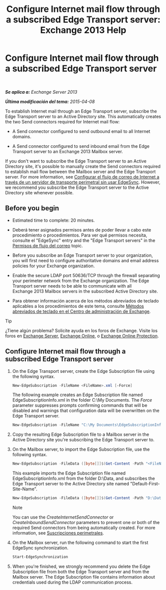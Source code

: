 ﻿---
title: 'Configure Internet mail flow through a subscribed Edge Transport server: Exchange 2013 Help'
TOCTitle: Configurar el flujo de correo de Internet por medio de un servidor de transporte perimetral suscrito
ms:assetid: d12ea770-99ce-4ab4-a373-96f2554641fa
ms:mtpsurl: https://technet.microsoft.com/es-es/library/Bb738158(v=EXCHG.150)
ms:contentKeyID: 61183335
ms.date: 04/23/2018
mtps_version: v=EXCHG.150
ms.translationtype: HT
---

# Configure Internet mail flow through a subscribed Edge Transport server

 

_**Se aplica a:** Exchange Server 2013_

_**Última modificación del tema:** 2015-04-08_

To establish Internet mail through an Edge Transport server, subscribe the Edge Transport server to an Active Directory site. This automatically creates the two Send connectors required for Internet mail flow:

  - A Send connector configured to send outbound email to all Internet domains.

  - A Send connector configured to send inbound email from the Edge Transport server to an Exchange 2013 Mailbox server.

If you don't want to subscribe the Edge Transport server to an Active Directory site, it's possible to manually create the Send connectors required to establish mail flow between the Mailbox server and the Edge Transport server. For more information, see [Configurar el flujo de correo de Internet a través de un servidor de transporte perimetral sin usar EdgeSync](configure-internet-mail-flow-through-an-edge-transport-server-without-using-edgesync-exchange-2013-help.md). However, we recommend you subscribe the Edge Transport server to the Active Directory site whenever possible.

## Before you begin

  - Estimated time to complete: 20 minutes.

  - Deberá tener asignados permisos antes de poder llevar a cabo este procedimiento o procedimientos. Para ver qué permisos necesita, consulte el "EdgeSync" entry and the "Edge Transport servers" in the [Permisos de flujo del correo](mail-flow-permissions-exchange-2013-help.md) topic.

  - Before you subscribe an Edge Transport server to your organization, you will first need to configure authoritative domains and email address policies for your Exchange organization.

  - Enable the secure LDAP port 50636/TCP through the firewall separating your perimeter network from the Exchange organization. The Edge Transport server needs to be able to communicate with all Exchange 2013 Mailbox servers in the subscribed Active Directory site.

  - Para obtener información acerca de los métodos abreviados de teclado aplicables a los procedimientos de este tema, consulte [Métodos abreviados de teclado en el Centro de administración de Exchange](keyboard-shortcuts-in-the-exchange-admin-center-exchange-online-protection-help.md).


> [!TIP]
> ¿Tiene algún problema? Solicite ayuda en los foros de Exchange. Visite los foros en <A href="https://go.microsoft.com/fwlink/p/?linkid=60612">Exchange Server</A>, <A href="https://go.microsoft.com/fwlink/p/?linkid=267542">Exchange Online</A>, o <A href="https://go.microsoft.com/fwlink/p/?linkid=285351">Exchange Online Protection</A>.



## Configure Internet mail flow through a subscribed Edge Transport server

1.  On the Edge Transport server, create the Edge Subscription file using the following syntax.
    
    ```powershell
    New-EdgeSubscription -FileName <FileName>.xml [-Force]
    ```
    
    The following example creates an Edge Subscription file named EdgeSubscriptionInfo.xml in the folder C:\\My Documents. The *Force* parameter suppresses prompts confirming commands that will be disabled and warnings that configuration data will be overwritten on the Edge Transport server.
    
    ```powershell
    New-EdgeSubscription -FileName "C:\My Documents\EdgeSubscriptionInfo.xml" -Force
    ```

2.  Copy the resulting Edge Subscription file to a Mailbox server in the Active Directory site you're subscribing the Edge Transport server to.

3.  On the Mailbox server, to import the Edge Subscription file, use the following syntax.
    
    ```powershell
    New-EdgeSubscription -FileData ([byte[]]$(Get-Content -Path "<FileName>.xml" -Encoding Byte -ReadCount 0)) -Site <SiteName>
    ```
    
    This example imports the Edge Subscription file named EdgeSubscriptionInfo.xml from the folder D:\\Data, and subscribes the Edge Transport server to the Active Directory site named "Default-First-Site-Name".
    
    ```powershell
    New-EdgeSubscription -FileData ([byte[]]$(Get-Content -Path "D:\Data\EdgeSubscriptionInfo.xml" -Encoding Byte -ReadCount 0)) -Site "Default-First-Site-Name"
    ```
    

    > [!NOTE]
    > You can use the <EM>CreateInternetSendConnector</EM> or <EM>CreateInboundSendConnector</EM> parameters to prevent one or both of the required Send connectors from being automatically created. For more information, see <A href="edge-subscriptions-exchange-2013-help.md">Suscripciones perimetrales</A>.



4.  On the Mailbox server, run the following command to start the first EdgeSync synchronization.
    
    ```powershell
    Start-EdgeSynchronization
    ```

5.  When you're finished, we strongly recommend you delete the Edge Subscription file from both the Edge Transport server and from the Mailbox server. The Edge Subscription file contains information about credentials used during the LDAP communication process.

